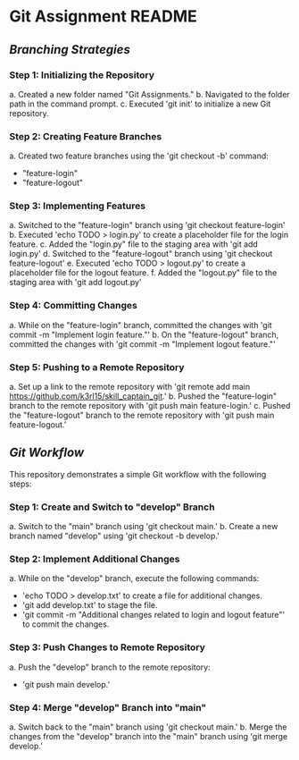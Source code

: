 # Git Assignment README

## *Branching Strategies*

### Step 1: Initializing the Repository

a. Created a new folder named "Git Assignments."
b. Navigated to the folder path in the command prompt.
c. Executed 'git init' to initialize a new Git repository.

### Step 2: Creating Feature Branches

a. Created two feature branches using the 'git checkout -b' command:
   - "feature-login"
   - "feature-logout"

### Step 3: Implementing Features

a. Switched to the "feature-login" branch using 'git checkout feature-login'
b. Executed 'echo TODO > login.py' to create a placeholder file for the login feature.
c. Added the "login.py" file to the staging area with 'git add login.py'
d. Switched to the "feature-logout" branch using 'git checkout feature-logout'
e. Executed 'echo TODO > logout.py' to create a placeholder file for the logout feature.
f. Added the "logout.py" file to the staging area with 'git add logout.py'

### Step 4: Committing Changes

a. While on the "feature-login" branch, committed the changes with 'git commit -m "Implement login feature."'
b. On the "feature-logout" branch, committed the changes with 'git commit -m "Implement logout feature."'

### Step 5: Pushing to a Remote Repository

a. Set up a link to the remote repository with 'git remote add main https://github.com/k3rl15/skill_captain_git.'
b. Pushed the "feature-login" branch to the remote repository with 'git push main feature-login.'
c. Pushed the "feature-logout" branch to the remote repository with 'git push main feature-logout.'


## *Git Workflow*

This repository demonstrates a simple Git workflow with the following steps:

### Step 1: Create and Switch to "develop" Branch

a. Switch to the "main" branch using 'git checkout main.'
b. Create a new branch named "develop" using 'git checkout -b develop.'

### Step 2: Implement Additional Changes

a. While on the "develop" branch, execute the following commands:
   - 'echo TODO > develop.txt' to create a file for additional changes.
   - 'git add develop.txt' to stage the file.
   - 'git commit -m "Additional changes related to login and logout feature"' to commit the changes.

### Step 3: Push Changes to Remote Repository

a. Push the "develop" branch to the remote repository:
   - 'git push main develop.'

### Step 4: Merge "develop" Branch into "main"

a. Switch back to the "main" branch using 'git checkout main.'
b. Merge the changes from the "develop" branch into the "main" branch using 'git merge develop.'

